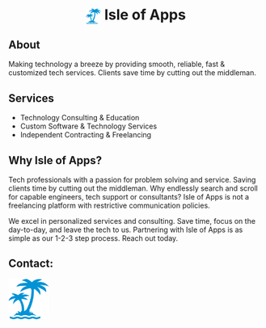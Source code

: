 <h1 align="center"> <img align="center" src="palm5.png" alt="dominica" height="30" width="30" /> Isle of Apps</h1>

## About
Making technology a breeze by providing smooth, reliable, fast & customized tech services. Clients save time by cutting out the middleman.

## Services
- Technology Consulting & Education
- Custom Software & Technology Services
- Independent Contracting & Freelancing

## Why Isle of Apps?
<p>Tech professionals with a passion for problem solving and service. Saving clients time by cutting out the middleman. Why endlessly search and scroll for capable engineers, tech support or consultants? Isle of Apps is not a freelancing platform with restrictive communication policies.</p>

<p>We excel in personalized services and consulting. Save time, focus on the day-to-day, and leave the tech to us. Partnering with Isle of Apps is as simple as our 1-2-3 step process. Reach out today.</p>


## Contact:
<p align="left">
<a href="#" target="blank"><img align="center" src="palm5.png" alt="dominica" height="80" width="80" /></a>
</p>
